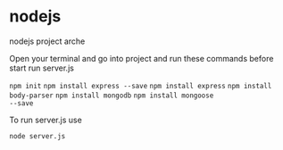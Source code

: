 # nodejs
nodejs project arche

<p> Open your terminal and go into project and run these commands before start run server.js</p>

<code>npm init</code>
<code>npm install express --save</code>
<code>npm install express</code>
<code>npm install body-parser</code>
<code>npm install mongodb</code>
<code>npm install mongoose --save</code>

<p>To run server.js use</p>
 
 <code>node server.js</code>
